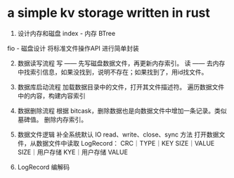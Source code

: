 # a simple kv storage written in rust

1. 设计内存和磁盘
index - 内存 BTree

fio - 磁盘设计
将标准文件操作API 进行简单封装

2. 数据读写流程
写 —— 先写磁盘数据文件，再更新内存索引。
读 —— 去内存中找索引信息，如果没找到，说明不存在；如果找到了，用id找文件。

3. 数据库启动流程
加载数据目录中的文件，打开其文件描述符。
遍历数据文件中的内容，构建内容索引

4. 数据删除流程
根据 bitcask，删除数据也是向数据文件中增加一条记录。类似墓碑值。
删除内存索引。

5. 数据文件逻辑
补全系统默认 IO read、write、close、sync 方法
打开数据文件，从数据文件中读取 LogRecord：
CRC｜TYPE｜KEY SIZE｜VALUE SIZE｜用户存储 KYE｜用户存储 VALUE

6. LogRecord 编解码
